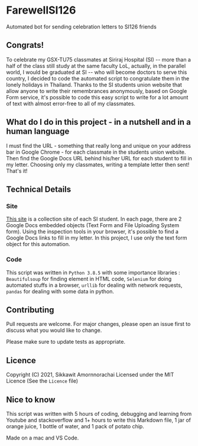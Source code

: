 # FarewellSI126
Automated bot for sending celebration letters to SI126 friends

## Congrats!

To celebrate my GSX-TU75 classmates at Siriraj Hospital (SI) -- more than a half of the class still study at the same faculty LoL, actually, in the parallel world, I would be graduated at SI -- who will become doctors to serve this country, I decided to code the automated script to congratulate them in the lonely holidays in Thailand. Thanks to the SI students union website that allow anyone to write their remembrances anonymously, based on Google Form service, it's possible to code this easy script to write for a lot amount of text with almost error-free to all of my classmates.

## What do I do in this project - in a nutshell and in a human language

I must find the URL - something that really long and unique on your address bar in Google Chrome - for each classmate in the students union website. Then find the Google Docs URL behind his/her URL for each student to fill in my letter. Choosing only my classmates, writing a template letter then sent! That's it!

## Technical Details
### Site
[This site](https://sites.google.com/view/seniorfarewell2021/home) is a collection site of each SI student. In each page, there are 2 Google Docs embedded objects (Text Form and File Uploading System form). Using the inspection tools in your browser, it's possible to find a Google Docs links to fill in my letter. In this project, I use only the text form object for this automation.

### Code
This script was written in `Python 3.8.5` with some importance libraries : `Beautifulsoup` for finding element in HTML code, `Selenium` for doing automated stuffs in a browser, `urllib` for dealing with network requests, `pandas` for dealing with some data in python.


## Contributing
Pull requests are welcome. For major changes, please open an issue first to discuss what you would like to change.

Please make sure to update tests as appropriate.

## Licence
Copyright (C) 2021, Sikkawit Amornnorachai Licensed under the MIT Licence (See the `Licence` file)

## Nice to know
This script was written with 5 hours of coding, debugging and learning from Youtube and stackoverflow and 1+ hours to write this Markdown file, 1 jar of orange juice, 1 bottle of water, and 1 pack of potato chip.

Made on a mac and VS Code.
